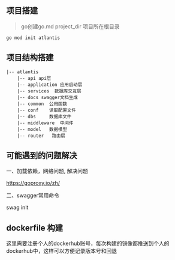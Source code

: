 
## 项目搭建

> go创建go.md  project_dir 项目所在根目录

```
go mod init atlantis
```

## 项目结构搭建

```
|-- atlantis
	|-- api api层
	|-- application 应用启动层
	|-- services  数据库交互层
	|-- docs swagger文档生成
	|-- common  公用函数
	|-- conf    读取配置文件
	|-- dbs     数据库文件
	|-- middleware  中间件
	|-- model   数据模型
	|-- router   路由层
```

## 可能遇到的问题解决

一、加载依赖，网络问题, 解决问题

https://goproxy.io/zh/

二、swagger常用命令

swag init

## dockerfile 构建

这里需要注册个人的dockerhub账号，每次构建的镜像都推送到个人的dockerhub中，这样可以方便记录版本号和回退




